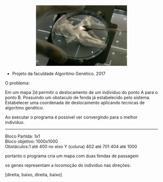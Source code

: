 


<p align="center">
  <img width="300" height="200" src="./doc/image1.png">
</p>


- Projeto da faculdade Algorítmo Genético. 2017

O problema:

Em um mapa 2d permitir o deslocamento de um individuo do ponto A para o ponto B.
Possuindo um obstaculo de fenda já estabelecido pelo sistema. 
Estabelecer uma coordenada de deslocamento aplicando tecnicas de algoritmo genético.

Ao executar o programa é possível ver convergindo para o melhor individuo.

---

Bloco Partida: 1x1 \
Bloco objetivo: 1000x1000 \
Obstáculos:1 até 400 no eixo Y (coluna)
           402 até 701
           404 até 1000
    
portanto o programa cria um mapa
com duas fendas de passagem


os genes representam a locomoção do individuo nas direções:

[direita, baixo, direita, baixo]
